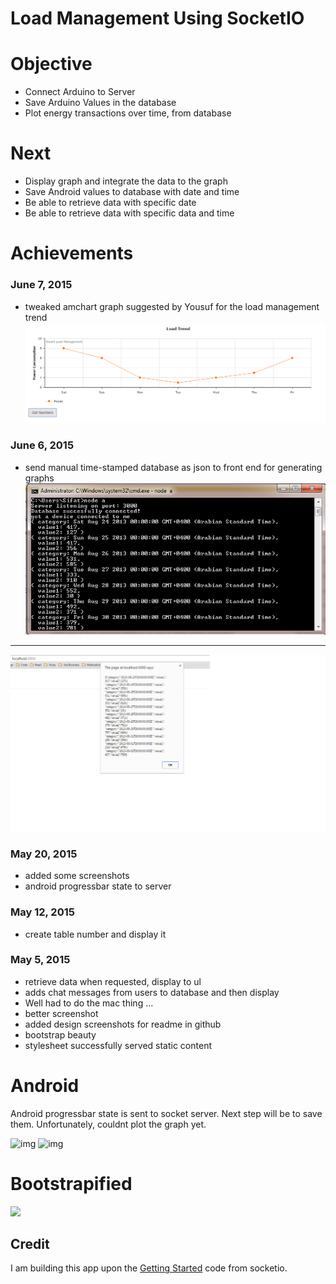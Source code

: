 # Load Management Using SocketIO

# Objective
- Connect Arduino to Server
- Save Arduino Values in the database
- Plot energy transactions over time, from database
 

# Next
- Display graph and integrate the data to the graph
- Save Android values to database with date and time
- Be able to retrieve data with specific date
- Be able to retrieve data with specific data and time


# Achievements
### June 7, 2015
- tweaked amchart graph suggested by Yousuf for the load management trend
![Load Management Trend](https://raw.githubusercontent.com/sifatsultan/js-socketio-loadmanagement/master/design/7jun1.png)


### June 6, 2015
 - send manual time-stamped database as json to front end for generating graphs
 ![Console](https://raw.githubusercontent.com/sifatsultan/js-socketio-loadmanagement/master/design/6jun1.png)

***

![Front End Console](https://raw.githubusercontent.com/sifatsultan/js-socketio-loadmanagement/master/design/6jun2.png)


### May 20, 2015

- added some screenshots
- android progressbar state to server

### May 12, 2015

- create table number and display it

### May 5, 2015

- retrieve data when requested, display to ul
- adds chat messages from users to database and then display
- Well had to do the mac thing …
- better screenshot
- added design screenshots for readme in github
- bootstrap beauty
- stylesheet successfully served static content

# Android 
Android progressbar state is sent to socket server. Next step will be to save them. Unfortunately, couldnt plot the graph yet.

![img](https://raw.githubusercontent.com/sifatsultan/js-socketio-loadmanagement/blob/master/design/3.png)
![img](https://raw.githubusercontent.com/sifatsultan/js-socketio-loadmanagement/blob/master/design/4.png)

# Bootstrapified
<img src="https://github.com/sifatsultan/socketio-loadmanagement/blob/branch/design/2.jpg" />


## Credit
I am building this app upon the  [Getting Started](http://socket.io/get-started/chat/) code from socketio.
